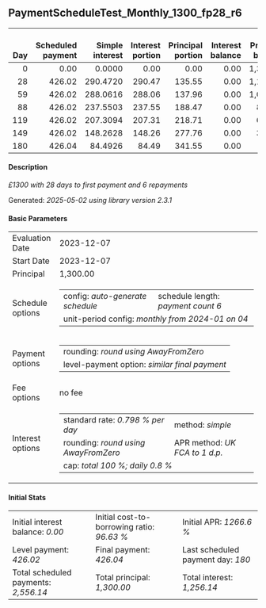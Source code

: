 <h2>PaymentScheduleTest_Monthly_1300_fp28_r6</h2>
<table>
    <thead style="vertical-align: bottom;">
        <th style="text-align: right;">Day</th>
        <th style="text-align: right;">Scheduled payment</th>
        <th style="text-align: right;">Simple interest</th>
        <th style="text-align: right;">Interest portion</th>
        <th style="text-align: right;">Principal portion</th>
        <th style="text-align: right;">Interest balance</th>
        <th style="text-align: right;">Principal balance</th>
        <th style="text-align: right;">Total simple interest</th>
        <th style="text-align: right;">Total interest</th>
        <th style="text-align: right;">Total principal</th>
    </thead>
    <tr style="text-align: right;">
        <td class="ci00">0</td>
        <td class="ci01" style="white-space: nowrap;">0.00</td>
        <td class="ci02">0.0000</td>
        <td class="ci03">0.00</td>
        <td class="ci04">0.00</td>
        <td class="ci05">0.00</td>
        <td class="ci06">1,300.00</td>
        <td class="ci07">0.0000</td>
        <td class="ci08">0.00</td>
        <td class="ci09">0.00</td>
    </tr>
    <tr style="text-align: right;">
        <td class="ci00">28</td>
        <td class="ci01" style="white-space: nowrap;">426.02</td>
        <td class="ci02">290.4720</td>
        <td class="ci03">290.47</td>
        <td class="ci04">135.55</td>
        <td class="ci05">0.00</td>
        <td class="ci06">1,164.45</td>
        <td class="ci07">290.4720</td>
        <td class="ci08">290.47</td>
        <td class="ci09">135.55</td>
    </tr>
    <tr style="text-align: right;">
        <td class="ci00">59</td>
        <td class="ci01" style="white-space: nowrap;">426.02</td>
        <td class="ci02">288.0616</td>
        <td class="ci03">288.06</td>
        <td class="ci04">137.96</td>
        <td class="ci05">0.00</td>
        <td class="ci06">1,026.49</td>
        <td class="ci07">578.5336</td>
        <td class="ci08">578.53</td>
        <td class="ci09">273.51</td>
    </tr>
    <tr style="text-align: right;">
        <td class="ci00">88</td>
        <td class="ci01" style="white-space: nowrap;">426.02</td>
        <td class="ci02">237.5503</td>
        <td class="ci03">237.55</td>
        <td class="ci04">188.47</td>
        <td class="ci05">0.00</td>
        <td class="ci06">838.02</td>
        <td class="ci07">816.0840</td>
        <td class="ci08">816.08</td>
        <td class="ci09">461.98</td>
    </tr>
    <tr style="text-align: right;">
        <td class="ci00">119</td>
        <td class="ci01" style="white-space: nowrap;">426.02</td>
        <td class="ci02">207.3094</td>
        <td class="ci03">207.31</td>
        <td class="ci04">218.71</td>
        <td class="ci05">0.00</td>
        <td class="ci06">619.31</td>
        <td class="ci07">1,023.3933</td>
        <td class="ci08">1,023.39</td>
        <td class="ci09">680.69</td>
    </tr>
    <tr style="text-align: right;">
        <td class="ci00">149</td>
        <td class="ci01" style="white-space: nowrap;">426.02</td>
        <td class="ci02">148.2628</td>
        <td class="ci03">148.26</td>
        <td class="ci04">277.76</td>
        <td class="ci05">0.00</td>
        <td class="ci06">341.55</td>
        <td class="ci07">1,171.6562</td>
        <td class="ci08">1,171.65</td>
        <td class="ci09">958.45</td>
    </tr>
    <tr style="text-align: right;">
        <td class="ci00">180</td>
        <td class="ci01" style="white-space: nowrap;">426.04</td>
        <td class="ci02">84.4926</td>
        <td class="ci03">84.49</td>
        <td class="ci04">341.55</td>
        <td class="ci05">0.00</td>
        <td class="ci06">0.00</td>
        <td class="ci07">1,256.1488</td>
        <td class="ci08">1,256.14</td>
        <td class="ci09">1,300.00</td>
    </tr>
</table>
<h4>Description</h4>
<p><i>£1300 with 28 days to first payment and 6 repayments</i></p>
<p>Generated: <i>2025-05-02 using library version 2.3.1</i></p>
<h4>Basic Parameters</h4>
<table>
    <tr>
        <td>Evaluation Date</td>
        <td>2023-12-07</td>
    </tr>
    <tr>
        <td>Start Date</td>
        <td>2023-12-07</td>
    </tr>
    <tr>
        <td>Principal</td>
        <td>1,300.00</td>
    </tr>
    <tr>
        <td>Schedule options</td>
        <td>
            <table>
                <tr>
                    <td>config: <i>auto-generate schedule</i></td>
                    <td>schedule length: <i><i>payment count</i> 6</i></td>
                </tr>
                <tr>
                    <td colspan="2" style="white-space: nowrap;">unit-period config: <i>monthly from 2024-01 on 04</i></td>
                </tr>
            </table>
        </td>
    </tr>
    <tr>
        <td>Payment options</td>
        <td>
            <table>
                <tr>
                    <td>rounding: <i>round using AwayFromZero</i></td>
                </tr>
                <tr>
                    <td>level-payment option: <i>similar&nbsp;final&nbsp;payment</i></td>
                </tr>
            </table>
        </td>
    </tr>
    <tr>
        <td>Fee options</td>
        <td>no fee
        </td>
    </tr>
    <tr>
        <td>Interest options</td>
        <td>
            <table>
                <tr>
                    <td>standard rate: <i>0.798 % per day</i></td>
                    <td>method: <i>simple</i></td>
                </tr>
                <tr>
                    <td>rounding: <i>round using AwayFromZero</i></td>
                    <td>APR method: <i>UK FCA to 1 d.p.</i></td>
                </tr>
                <tr>
                    <td colspan="2">cap: <i>total 100 %; daily 0.8 %</td>
                </tr>
            </table>
        </td>
    </tr>
</table>
<h4>Initial Stats</h4>
<table>
    <tr>
        <td>Initial interest balance: <i>0.00</i></td>
        <td>Initial cost-to-borrowing ratio: <i>96.63 %</i></td>
        <td>Initial APR: <i>1266.6 %</i></td>
    </tr>
    <tr>
        <td>Level payment: <i>426.02</i></td>
        <td>Final payment: <i>426.04</i></td>
        <td>Last scheduled payment day: <i>180</i></td>
    </tr>
    <tr>
        <td>Total scheduled payments: <i>2,556.14</i></td>
        <td>Total principal: <i>1,300.00</i></td>
        <td>Total interest: <i>1,256.14</i></td>
    </tr>
</table>